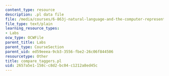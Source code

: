 ```yaml
---
content_type: resource
description: .pl data file
file: /media/courses/6-863j-natural-language-and-the-computer-representation-of-knowledge-spring-2003/2657a5e1158cc8d2bc04c1212a8ed45c_compare_taggers.pl
file_type: text/plain
learning_resource_types:
- Labs
ocw_type: OCWFile
parent_title: Labs
parent_type: CourseSection
parent_uid: ed59eeea-9cb3-3556-fbe2-26c06f844506
resourcetype: Other
title: compare_taggers.pl
uid: 2657a5e1-158c-c8d2-bc04-c1212a8ed45c
---
```


